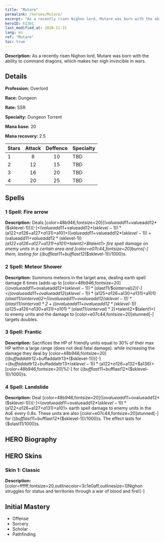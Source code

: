 ```yaml
---
title: "Mutare"
permalink: /heroes/Mutare/
excerpt: "As a recently risen Nighon lord, Mutare was born with the ability to command dragons, which makes her nigh invincible in wars."
heroID: 61301
last_modified_at: 2020-11-15
lang: en
ref: "Mutare"
toc: true
---
```

 **Description:** As a recently risen Nighon lord, Mutare was born with the ability to command dragons, which makes her nigh invincible in wars.
## Details
 **Profession:** Overlord

 **Race:** Dungeon

 **Rate:** SSR

 **Specialty:** Dungeon Torrent

 **Mana base:** 20

 **Mana recovery:** 2.5


  | Stars   |     Attack     |    Deffence    |      Specialty     |
  |---------|:---------------:|:---------------:|--------------------|
  |    1    | 8 | 10 | TBD |
  |    2    | 12 | 15 | TBD |
  |    3    | 16 | 20 | TBD |
  |    4    | 20 | 25 | TBD |

## Spells
### 1 Spell: Fire arrow
 **Description:** Deals [color=48b946,fontsize=20]{($valueadd11+$valueadd12*($sklevel-1))}[-]<($valueadd11+$valueadd12*($sklevel-1))*($a122+$a126+$a127+$a131)+$a101+(($valueadd11+$valueadd12*($sklevel-1))+($valueadd11+$valueadd12*($sklevel-1))*($a122+$a126+$a127+$a131)+$a101)*$talent2+$talent1> fire spell damage on enemy units in a certain area and [color=e07c44,fontsize=20]burns[-] them, lasting for {($bufflast11+$bufflast12*($sklevel-1))/1000}s.

### 2 Spell: Meteor Shower
 **Description:** Summons meteors in the target area, dealing earth spell damage 6 times (adds up to [color=48b946,fontsize=20]{($ovalueadd11+$ovalueadd12*($sklevel-1))*($olast11/$ointerval)*2}[-]<(($ovalueadd11+$ovalueadd12*($sklevel-1))*($a125+$a126+$a130+$a131)+$a101)*($olast11/$ointerval)*2+(($ovalueadd11+$ovalueadd12*($sklevel-1))*($olast11/$ointerval)*2+(($ovalueadd11+$ovalueadd12*($sklevel-1))*($a125+$a126+$a130+$a131)+$a101)*($olast11/$ointerval)*2)*$talent2+$talent1>) to enemy units and the damage to [color=e07c44,fontsize=20]stunned[-] targets doubles.

### 3 Spell: Frantic
 **Description:** Sacrifices the HP of friendly units equal to 30% of their max HP within a large range (does not deal fatal damage). while increasing the damage they deal by [color=48b946,fontsize=20]{($buffaddattr12+$buffaddattr13*($sklevel-1))}[-]<($buffaddattr12+$buffaddattr13*($sklevel-1))*($a122+$a126+$a132+$a136)>[color=48b946,fontsize=20]%[-] for {($bufflast11+$bufflast12*($sklevel-1))/1000}s.

### 4 Spell: Landslide
 **Description:** Deal [color=48b946,fontsize=20]{($ovalueadd11+$ovalueadd12*($sklevel-1))}[-]<($ovalueadd11+$ovalueadd12*($sklevel-1))*($a122+$a126+$a127+$a131)+$a101> earth spell damage to enemy units in the AoE every 0.8s. These units are also [color=e07c44,fontsize=20]stunned[-] for {($bufflast11+$bufflast12*($sklevel-1))/1000}s. The effect lasts for {$olast11/1000}s.

## HERO Biography
## HERO Skins
### Skin 1: **Classic**

 **Description:** [color=ffffff,fontsize=20,outlinecolor=3c1e0aff,outlinesize=1]Nighon struggles for status and territories through a war of blood and fire![-]


## Initial Mastery
   - Offense
   - Sorcery
   - Scholar
   - Pathfinding
